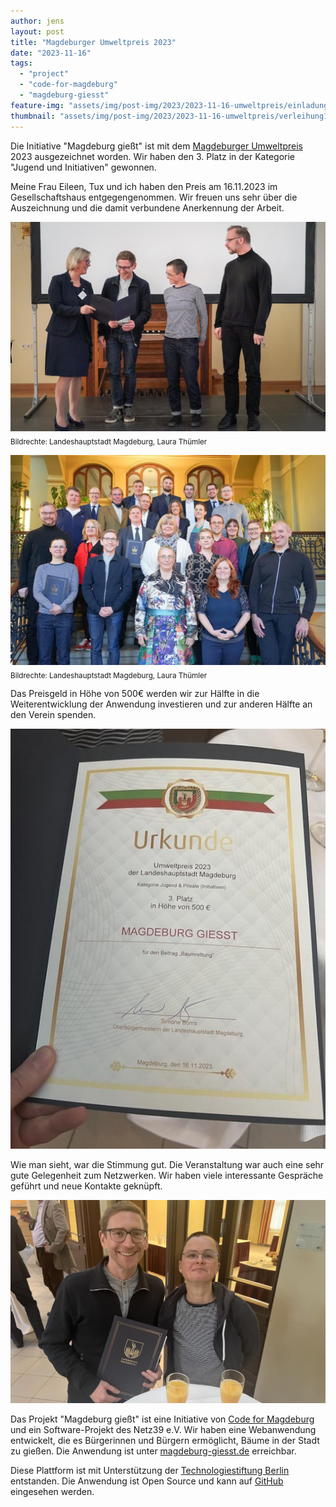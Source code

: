 ```yaml
---
author: jens
layout: post
title: "Magdeburger Umweltpreis 2023"
date: "2023-11-16"
tags:
  - "project"
  - "code-for-magdeburg"
  - "magdeburg-giesst"
feature-img: "assets/img/post-img/2023/2023-11-16-umweltpreis/einladung.jpg"
thumbnail: "assets/img/post-img/2023/2023-11-16-umweltpreis/verleihung1.jpg"
---
```


Die Initiative "Magdeburg gießt" ist mit dem [Magdeburger Umweltpreis](https://www.magdeburg.de/?object=tx%7c37.9188.1) 2023 ausgezeichnet worden. Wir haben den 3. Platz in der Kategorie "Jugend und Initiativen" gewonnen.

Meine Frau Eileen, Tux und ich haben den Preis am 16.11.2023 im Gesellschaftshaus entgegengenommen. Wir freuen uns sehr über die Auszeichnung und die damit verbundene Anerkennung der Arbeit.

![](/assets/img/post-img/2023/2023-11-16-umweltpreis/verleihung1.jpg)
<sub>Bildrechte: Landeshauptstadt Magdeburg, Laura Thümler</sub>

![](/assets/img/post-img/2023/2023-11-16-umweltpreis/verleihung2.jpg)
<sub>Bildrechte: Landeshauptstadt Magdeburg, Laura Thümler</sub>

Das Preisgeld in Höhe von 500€ werden wir zur Hälfte in die Weiterentwicklung der Anwendung investieren und zur anderen Hälfte an den Verein spenden.

![](/assets/img/post-img/2023/2023-11-16-umweltpreis/urkunde.jpg)

Wie man sieht, war die Stimmung gut. Die Veranstaltung war auch eine sehr gute Gelegenheit zum Netzwerken. Wir haben viele interessante Gespräche geführt und neue Kontakte geknüpft.

![](/assets/img/post-img/2023/2023-11-16-umweltpreis/Jens_Eileen.jpg)

Das Projekt "Magdeburg gießt" ist eine Initiative von [Code for Magdeburg](https://codefor.de/magdeburg) und ein Software-Projekt des Netz39 e.V. Wir haben eine Webanwendung entwickelt, die es Bürgerinnen und Bürgern ermöglicht, Bäume in der Stadt zu gießen. Die Anwendung ist unter [magdeburg-giesst.de](https://magdeburg-giesst.de) erreichbar.

Diese Plattform ist mit Unterstützung der [Technologiestiftung Berlin](https://www.technologiestiftung-berlin.de/) entstanden. Die Anwendung ist Open Source und kann auf [GitHub](https://github.com/code-for-magdeburg/magdeburggiesst) eingesehen werden.